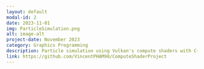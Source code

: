 ```yaml
---
layout: default
modal-id: 2
date: 2023-11-01
img: ParticleSimulation.png
alt: image-alt
project-date: November 2023
category: Graphics Programming
description: Particle simulation using Vulkan's compute shaders with C++ and ImGui for interactions.
link: https://github.com/VincentPHAM98/ComputeShaderProject
---
```

